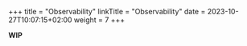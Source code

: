 +++
title = "Observability"
linkTitle = "Observability"
date = 2023-10-27T10:07:15+02:00
weight = 7
+++

__WIP__
